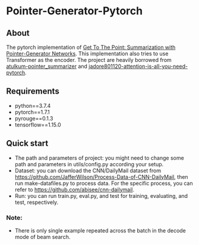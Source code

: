 # Pointer-Generator-Pytorch

## About
The pytorch implementation of [Get To The Point: Summarization with Pointer-Generator Networks](https://arxiv.org/abs/1704.04368). 
This implementation also tries to use Transformer as the encoder.
The project are heavily borrowed from [atulkum-pointer_summarizer](https://github.com/atulkum/pointer_summarizer.git) and 
[jadore801120-attention-is-all-you-need-pytorch](https://github.com/jadore801120/attention-is-all-you-need-pytorch).

## Requirements
* python==3.7.4
* pytorch==1.7.1
* pyrouge==0.1.3
* tensorflow==1.15.0

## Quick start
* The path and parameters of project:
you might need to change some path and parameters in utils/config.py according your setup.
* Dataset:
you can download the CNN/DailyMail dataset from https://github.com/JafferWilson/Process-Data-of-CNN-DailyMail, 
then run make-datafiles.py to process data. For the specific process, you can refer to https://github.com/abisee/cnn-dailymail.
* Run: 
you can run train.py, eval.py, and test for training, evaluating, and test, respectively.

### Note:
* There is only single example repeated across the batch in the decode mode of beam search.


